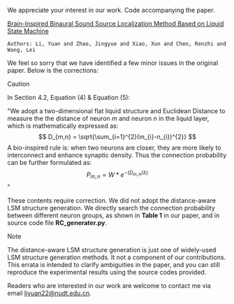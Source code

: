 We appreciate your interest in our work. Code accompanying the paper.

[Brain-Inspired Binaural Sound Source Localization Method Based on Liquid State Machine](https://link.springer.com/chapter/10.1007/978-981-99-8067-3_15)

`Authors: Li, Yuan and Zhao, Jingyue and Xiao, Xun and Chen, Renzhi and Wang, Lei`

We feel so sorry that we have identified a few minor issues in the original paper. Below is the corrections:

> [!CAUTION]
>
> In Section 4.2, Equation (4) \& Equation (5):
>
> "We adopt a two-dimensional flat liquid structure and Euclidean Distance to measure the the distance of neuron *m* and neuron *n* in the liquid layer, which is mathematically expressed as: 
> $$
> D_{m,n} = \sqrt{\sum_{i=1}^{2}(m_{i}-n_{i})^{2}}
> $$
> A bio-inspired rule is: when two neurons are closer, they are more likely to interconnect and enhance synaptic density. Thus the connection probability can be further formulated as:
> $$
> P_{m,n} = W * e^{-(D_{m,n}/\lambda)}
> $$
> "

These contents require correction. We did not adopt the distance-aware LSM structure generation. We directly search the connection probability between different neuron groups, as shown in **Table 1** in our paper, and in source code file **RC_generater.py**.

> [!NOTE]
>
> The distance-aware LSM structure generation is just one of widely-used LSM structure generation methods. It not a component of our contributions. This errata is intended to clarify ambiguities in the paper, and you can still reproduce the  experimental results using the source codes provided.

Readers who are interested in our work are welcome to contact me via email liyuan22@nudt.edu.cn.
